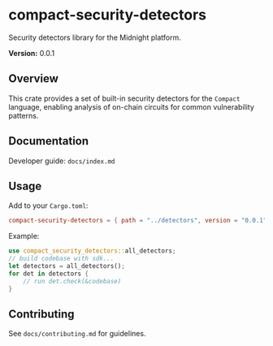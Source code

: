  # compact-security-detectors

 Security detectors library for the Midnight platform.

 **Version:** 0.0.1

 ## Overview

 This crate provides a set of built-in security detectors for the `Compact` language, enabling analysis of on-chain circuits for common vulnerability patterns.

 ## Documentation

 Developer guide: `docs/index.md`

 ## Usage

 Add to your `Cargo.toml`:
 ```toml
 compact-security-detectors = { path = "../detectors", version = "0.0.1" }
 ```

 Example:
 ```rust
 use compact_security_detectors::all_detectors;
 // build codebase with sdk...
 let detectors = all_detectors();
 for det in detectors {
     // run det.check(&codebase)
 }
 ```

 ## Contributing

 See `docs/contributing.md` for guidelines.